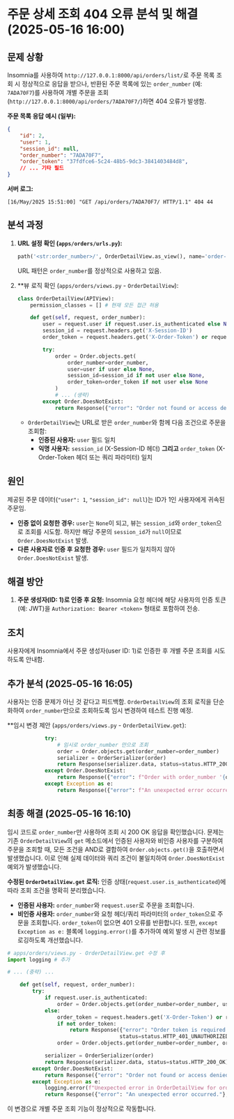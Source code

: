 # 주문 상세 조회 404 오류 분석 및 해결 (2025-05-16 16:00)

## 문제 상황

Insomnia를 사용하여 `http://127.0.0.1:8000/api/orders/list/`로 주문 목록 조회 시 정상적으로 응답을 받으나, 반환된 주문 목록에 있는 `order_number` (예: `7ADA70F7`)를 사용하여 개별 주문을 조회 (`http://127.0.0.1:8000/api/orders/7ADA70F7/`)하면 404 오류가 발생함.

**주문 목록 응답 예시 (일부):**
```json
{
    "id": 2,
    "user": 1,
    "session_id": null,
    "order_number": "7ADA70F7",
    "order_token": "37fdfce6-5c24-48b5-9dc3-3841403484d8",
    // ... 기타 필드
}
```

**서버 로그:**
```
[16/May/2025 15:51:00] "GET /api/orders/7ADA70F7/ HTTP/1.1" 404 44
```

## 분석 과정

1.  **URL 설정 확인 (`apps/orders/urls.py`):**
    ```python
    path('<str:order_number>/', OrderDetailView.as_view(), name='order-detail'),
    ```
    URL 패턴은 `order_number`를 정상적으로 사용하고 있음.

2.  **뷰 로직 확인 (`apps/orders/views.py` - `OrderDetailView`):
    ```python
    class OrderDetailView(APIView):
        permission_classes = [] # 현재 모든 접근 허용

        def get(self, request, order_number):
            user = request.user if request.user.is_authenticated else None
            session_id = request.headers.get('X-Session-ID')
            order_token = request.headers.get('X-Order-Token') or request.query_params.get('order_token')

            try:
                order = Order.objects.get(
                    order_number=order_number,
                    user=user if user else None, 
                    session_id=session_id if not user else None, 
                    order_token=order_token if not user else None 
                )
                # ... (생략)
            except Order.DoesNotExist:
                return Response({"error": "Order not found or access denied"}, status=status.HTTP_404_NOT_FOUND)
    ```
    -   `OrderDetailView`는 URL로 받은 `order_number`와 함께 다음 조건으로 주문을 조회함:
        -   **인증된 사용자:** `user` 필드 일치
        -   **익명 사용자:** `session_id` (X-Session-ID 헤더) **그리고** `order_token` (X-Order-Token 헤더 또는 쿼리 파라미터) 일치

## 원인

제공된 주문 데이터(`"user": 1`, `"session_id": null`)는 ID가 1인 사용자에게 귀속된 주문임.

-   **인증 없이 요청한 경우:** `user`는 `None`이 되고, 뷰는 `session_id`와 `order_token`으로 조회를 시도함. 하지만 해당 주문의 `session_id`가 `null`이므로 `Order.DoesNotExist` 발생.
-   **다른 사용자로 인증 후 요청한 경우:** `user` 필드가 일치하지 않아 `Order.DoesNotExist` 발생.

## 해결 방안

1.  **주문 생성자(ID: 1)로 인증 후 요청:** Insomnia 요청 헤더에 해당 사용자의 인증 토큰 (예: JWT)을 `Authorization: Bearer <token>` 형태로 포함하여 전송.

## 조치

사용자에게 Insomnia에서 주문 생성자(user ID: 1)로 인증한 후 개별 주문 조회를 시도하도록 안내함.

## 추가 분석 (2025-05-16 16:05)

사용자는 인증 문제가 아닌 것 같다고 피드백함. `OrderDetailView`의 조회 로직을 단순화하여 `order_number`만으로 조회하도록 임시 변경하여 테스트 진행 예정.

**임시 변경 제안 (`apps/orders/views.py` - `OrderDetailView.get`):
```python
            try:
                # 임시로 order_number 만으로 조회
                order = Order.objects.get(order_number=order_number)
                serializer = OrderSerializer(order)
                return Response(serializer.data, status=status.HTTP_200_OK)
            except Order.DoesNotExist:
                return Response({"error": f"Order with order_number '{order_number}' not found."}, status=status.HTTP_404_NOT_FOUND)
            except Exception as e:
                return Response({"error": f"An unexpected error occurred: {str(e)}"}, status=status.HTTP_500_INTERNAL_SERVER_ERROR)
```

## 최종 해결 (2025-05-16 16:10)

임시 코드로 `order_number`만 사용하여 조회 시 200 OK 응답을 확인했습니다. 
문제는 기존 `OrderDetailView`의 `get` 메소드에서 인증된 사용자와 비인증 사용자를 구분하여 주문을 조회할 때, 모든 조건을 AND로 결합하여 `Order.objects.get()`을 호출하면서 발생했습니다. 이로 인해 실제 데이터와 쿼리 조건이 불일치하여 `Order.DoesNotExist` 예외가 발생했습니다.

**수정된 `OrderDetailView.get` 로직:**
인증 상태(`request.user.is_authenticated`)에 따라 조회 조건을 명확히 분리했습니다.
-   **인증된 사용자:** `order_number`와 `request.user`로 주문을 조회합니다.
-   **비인증 사용자:** `order_number`와 요청 헤더/쿼리 파라미터의 `order_token`으로 주문을 조회합니다. `order_token`이 없으면 401 오류를 반환합니다.
또한, `except Exception as e:` 블록에 `logging.error()`를 추가하여 예외 발생 시 관련 정보를 로깅하도록 개선했습니다.

```python
# apps/orders/views.py - OrderDetailView.get 수정 후
import logging # 추가

# ... (중략) ...

    def get(self, request, order_number):
        try:
            if request.user.is_authenticated:
                order = Order.objects.get(order_number=order_number, user=request.user)
            else:
                order_token = request.headers.get('X-Order-Token') or request.query_params.get('order_token')
                if not order_token:
                    return Response({"error": "Order token is required for guest users."},
                                    status=status.HTTP_401_UNAUTHORIZED)
                order = Order.objects.get(order_number=order_number, order_token=order_token)

            serializer = OrderSerializer(order)
            return Response(serializer.data, status=status.HTTP_200_OK)
        except Order.DoesNotExist:
            return Response({"error": "Order not found or access denied"}, status=status.HTTP_404_NOT_FOUND)
        except Exception as e:
            logging.error(f"Unexpected error in OrderDetailView for order_number {order_number}: {str(e)}") # 수정
            return Response({"error": "An unexpected error occurred."}, status=status.HTTP_500_INTERNAL_SERVER_ERROR)
```

이 변경으로 개별 주문 조회 기능이 정상적으로 작동합니다.

